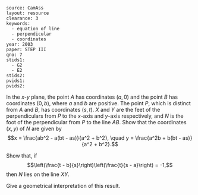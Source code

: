 ````
source: CamAss
layout: resource
clearance: 3
keywords: 
  - equation of line
  - perpendicular
  - coordinates
year: 2003
paper: STEP III
qno: 7
stids1:
  - G2
  - E2
stids2:
pvids1:
pvids2:

````

In the $x$-$y$ plane, the point $A$ has coordinates $(a,0)$ and the point $B$ has coordinates $(0,b)$, where $a$ and $b$ are positive. The point $P$, which is distinct from $A$ and $B$, has coordinates $(s,t)$. $X$ and $Y$ are the feet of the perpendiculars from $P$ to the $x$-axis and $y$-axis respectively, and $N$ is the foot of the perpendicular from $P$ to the line $AB$. Show that the coordinates $(x,y)$ of $N$ are given by
$$x = \frac{ab^2 - a(bt - as)}{a^2 + b^2}, \quad y = \frac{a^2b + b(bt - as)}{a^2 + b^2}.$$

Show that, if $$\left(\frac{t - b}{s}\right)\left(\frac{t}{s - a}\right) = -1,$$ then $N$ lies on the line $XY$.

Give a geometrical interpretation of this result.
